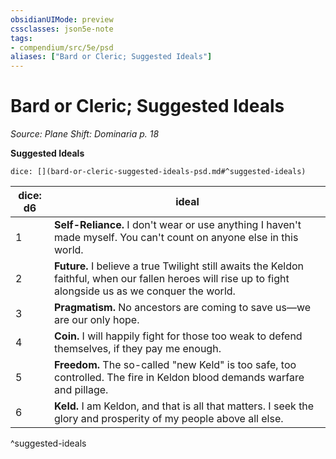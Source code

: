 ```yaml
---
obsidianUIMode: preview
cssclasses: json5e-note
tags:
- compendium/src/5e/psd
aliases: ["Bard or Cleric; Suggested Ideals"]
---
```

# Bard or Cleric; Suggested Ideals
*Source: Plane Shift: Dominaria p. 18* 

**Suggested Ideals**

`dice: [](bard-or-cleric-suggested-ideals-psd.md#^suggested-ideals)`

| dice: d6 | ideal |
|----------|-------|
| 1 | **Self-Reliance.** I don't wear or use anything I haven't made myself. You can't count on anyone else in this world. |
| 2 | **Future.** I believe a true Twilight still awaits the Keldon faithful, when our fallen heroes will rise up to fight alongside us as we conquer the world. |
| 3 | **Pragmatism.** No ancestors are coming to save us—we are our only hope. |
| 4 | **Coin.** I will happily fight for those too weak to defend themselves, if they pay me enough. |
| 5 | **Freedom.** The so-called "new Keld" is too safe, too controlled. The fire in Keldon blood demands warfare and pillage. |
| 6 | **Keld.** I am Keldon, and that is all that matters. I seek the glory and prosperity of my people above all else. |
^suggested-ideals
